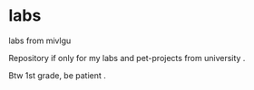 # labs
labs from mivlgu

Repository if only for my labs and pet-projects from university .

Btw 1st grade, be patient .
